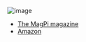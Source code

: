 ![image](https://github.com/user-attachments/assets/c06db439-3bcd-4fdf-95a3-9af35ec38047)

* [The MagPi magazine](https://magpi.raspberrypi.com/books/code-the-classics-vol-ii)
* [Amazon](https://www.amazon.de/Code-Classics-II-Simon-Brew/dp/1916868045/)